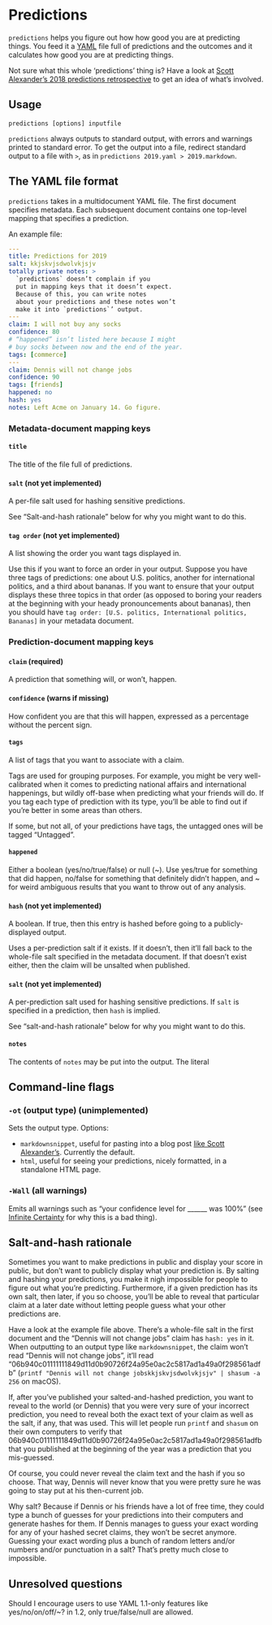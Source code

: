 # Predictions

`predictions` helps you figure out how how good you are at predicting things. You feed it a [YAML][] file full of predictions and the outcomes and it calculates how good you are at predicting things.

Not sure what this whole ‘predictions’ thing is? Have a look at [Scott Alexander’s 2018 predictions retrospective][ssc2018] to get an idea of what’s involved.

[yaml]: https://en.wikipedia.org/wiki/YAML "YAML Ain’t Markup Language"
[ssc2018]: https://slatestarcodex.com/2019/01/22/2018-predictions-calibration-results/


## Usage

`predictions [options] inputfile`

`predictions` always outputs to standard output, with errors and warnings printed to standard error. To get the output into a file, redirect standard output to a file with `>`, as in `predictions 2019.yaml > 2019.markdown`.

## The YAML file format

`predictions` takes in a multidocument YAML file. The first document specifies metadata. Each subsequent document contains one top-level mapping that specifies a prediction.

An example file:

```yaml
---
title: Predictions for 2019
salt: kkjskvjsdwolvkjsjv
totally private notes: >
  `predictions` doesn’t complain if you
  put in mapping keys that it doesn’t expect.
  Because of this, you can write notes
  about your predictions and these notes won’t
  make it into `predictions`’ output.
---
claim: I will not buy any socks
confidence: 80
# “happened” isn’t listed here because I might
# buy socks between now and the end of the year.
tags: [commerce]
---
claim: Dennis will not change jobs
confidence: 90
tags: [friends]
happened: no
hash: yes
notes: Left Acme on January 14. Go figure.
```


### Metadata-document mapping keys

#### `title`

The title of the file full of predictions.

#### `salt` (not yet implemented)

A per-file salt used for hashing sensitive predictions.

See “Salt-and-hash rationale” below for why you might want to do this.

#### `tag order` (not yet implemented)

A list showing the order you want tags displayed in.

Use this if you want to force an order in your output. Suppose you have three tags of predictions: one about U.S. politics, another for international politics, and a third about bananas. If you want to ensure that your output displays these three topics in that order (as opposed to boring your readers at the beginning with your heady pronouncements about bananas), then you should have `tag order: [U.S. politics, International politics, Bananas]` in your metadata document.

### Prediction-document mapping keys

#### `claim` (required)

A prediction that something will, or won’t, happen.

#### `confidence` (warns if missing)

How confident you are that this will happen, expressed as a percentage without the percent sign.

#### `tags`

A list of tags that you want to associate with a claim.

Tags are used for grouping purposes. For example, you might be very well-calibrated when it comes to predicting national affairs and international happenings, but wildly off-base when predicting what your friends will do. If you tag each type of prediction with its type, you’ll be able to find out if you’re better in some areas than others.

If some, but not all, of your predictions have tags, the untagged ones will be tagged “Untagged”.

#### `happened`

Either a boolean (yes/no/true/false) or null (~). Use yes/true for something that did happen, no/false for something that definitely didn’t happen, and ~ for weird ambiguous results that you want to throw out of any analysis.

#### `hash` (not yet implemented)

A boolean. If true, then this entry is hashed before going to a publicly-displayed output.

Uses a per-prediction salt if it exists. If it doesn’t, then it’ll fall back to the whole-file salt specified in the metadata document. If that doesn’t exist either, then the claim will be unsalted when published.

#### `salt` (not yet implemented)

A per-prediction salt used for hashing sensitive predictions. If `salt` is specified in a prediction, then `hash` is implied.

See “salt-and-hash rationale” below for why you might want to do this.

#### `notes`

The contents of `notes` may be put into the output. The literal

## Command-line flags

### `-ot` (output type) (unimplemented)

Sets the output type. Options:

- `markdownsnippet`, useful for pasting into a blog post [like Scott Alexander’s][ssc2018]. Currently the default.
- `html`, useful for seeing your predictions, nicely formatted, in a standalone HTML page.

### `-Wall` (all warnings)

Emits all warnings such as “your confidence level for \_\_\_\_\_\_ was 100%” (see [Infinite Certainty][ic] for why this is a bad thing).

[ic]: https://www.readthesequences.com/Infinite-Certainty

## Salt-and-hash rationale

Sometimes you want to make predictions in public and display your score in public, but don’t want to publicly display what your prediction is. By salting and hashing your predictions, you make it nigh impossible for people to figure out what you’re predicting. Furthermore, if a given prediction has its own salt, then later, if you so choose, you’ll be able to reveal that particular claim at a later date without letting people guess what your other predictions are.

Have a look at the example file above. There’s a whole-file salt in the first document and the “Dennis will not change jobs” claim has `hash: yes` in it. When outputting to an output type like `markdownsnippet`, the claim won’t read “Dennis will not change jobs”, it’ll read “06b940c01111111849d11d0b90726f24a95e0ac2c5817ad1a49a0f298561adfb” (`printf "Dennis will not change jobskkjskvjsdwolvkjsjv" | shasum -a 256` on macOS).

If, after you’ve published your salted-and-hashed prediction, you want to reveal to the world (or Dennis) that you were very sure of your incorrect prediction, you need to reveal both the exact text of your claim as well as the salt, if any, that was used. This will let people run `printf` and `shasum` on their own computers to verify that 06b940c01111111849d11d0b90726f24a95e0ac2c5817ad1a49a0f298561adfb that you published at the beginning of the year was a prediction that you mis-guessed.

Of course, you could never reveal the claim text and the hash if you so choose. That way, Dennis will never know that you were pretty sure he was going to stay put at his then-current job.

Why salt? Because if Dennis or his friends have a lot of free time, they could type a bunch of guesses for your predictions into their computers and generate hashes for them. If Dennis manages to guess your exact wording for any of your hashed secret claims, they won’t be secret anymore. Guessing your exact wording plus a bunch of random letters and/or numbers and/or punctuation in a salt? That’s pretty much close to impossible.

## Unresolved questions

Should I encourage users to use YAML 1.1-only features like yes/no/on/off/~? in 1.2, only true/false/null are allowed.
